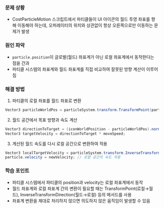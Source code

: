 ### 문제 상황
- CostParticleMotion 스크립트에서 파티클들이 UI 아이콘의 월드 투영 좌표를 향해 이동해야 하는데, 오퍼레이터의 위치와 상관없이 항상 오른쪽으로만 이동하는 문제가 발생

### 원인 파악
- `particle.position`이 글로벌(월드) 좌표계가 아닌 로컬 좌표계에서 동작한다는 점을 간과
- 파티클 시스템의 좌표계와 월드 좌표계를 직접 비교하여 잘못된 방향 계산이 이루어짐

### 해결 방법
1. 파티클의 로컬 좌표를 월드 좌표로 변환
```csharp
Vector3 particleWorldPos = particleSystem.transform.TransformPoint(particle.position);
```

2. 월드 공간에서 목표 방향과 속도 계산
```csharp
Vector3 directionToTarget = (iconWorldPosition - particleWorldPos).normalized;
Vector3 targetVelocity = directionToTarget * moveSpeed;
```

3. 계산된 월드 속도를 다시 로컬 공간으로 변환하여 적용
```csharp
Vector3 localTargetVelocity = particleSystem.transform.InverseTransformDirection(targetVelocity);
particle.velocity = newVelocity; // 로컬 공간의 속도 적용
```

### 학습 포인트
- 파티클 시스템에서 파티클의 position과 velocity는 로컬 좌표계에서 동작
- 월드 좌표계와 로컬 좌표계 간의 변환이 필요할 때는 TransformPoint(로컬→월드), InverseTransformDirection(월드→로컬) 등의 메서드를 사용
- 좌표계 변환을 제대로 처리하지 않으면 의도하지 않은 움직임이 발생할 수 있음